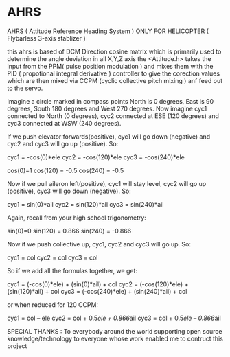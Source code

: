 # AHRS
AHRS ( Attitude Reference Heading System ) ONLY FOR HELICOPTER ( Flybarless 3-axis stablizer )

this ahrs is based of DCM Direction cosine matrix which is primarily used to determine the angle deviation in all X,Y,Z axis 
the <Attitude.h> takes the input from the PPM( pulse position modulation ) and mixes them with the PID 
( propotional integral derivative ) controller to give the corection values which are then mixed via CCPM 
(cyclic collective pitch mixing ) anf feed out to the servo.

Imagine a circle marked in compass points North is 0 degrees, East is 90 degrees, South 180 degrees and West 270 degrees. 
Now imagine cyc1 connected to North (0 degrees), cyc2 connected at ESE (120 degrees) and cyc3 connected at WSW (240 degrees).

If we push elevator forwards(positive), cyc1 will go down (negative) and cyc2 and cyc3 will go up (positive). So:

cyc1 = -cos(0)*ele
cyc2 = -cos(120)*ele
cyc3 = -cos(240)*ele


cos(0)=1
cos(120) = -0.5
cos(240) = -0.5

Now if we pull aileron left(positive), cyc1 will stay level, cyc2 will go up (positive), cyc3 will go down (negative). So:

cyc1 = sin(0)*ail
cyc2 = sin(120)*ail
cyc3 = sin(240)*ail

Again, recall from your high school trigonometry:

sin(0)=0
sin(120) = 0.866
sin(240) = -0.866

Now if we push collective up, cyc1, cyc2 and cyc3 will go up. So:

cyc1 = col
cyc2 = col
cyc3 = col

So if we add all the formulas together, we get:

cyc1 = (-cos(0)*ele) + (sin(0)*ail) + col
cyc2 = (-cos(120)*ele) + (sin(120)*ail) + col
cyc3 = (-cos(240)*ele) + (sin(240)*ail) + col

or when reduced for 120 CCPM:

cyc1 = col – ele
cyc2 = col + 0.5*ele + 0.866*ail
cyc3 = col + 0.5*ele – 0.866*ail


SPECIAL THANKS : To everybody around the world supporting open source knowledge/technology to everyone whose work enabled me to contruct this project

